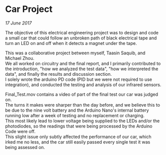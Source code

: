 # Car Project
*17 June 2017*

The objective of this electrical engineering project was to design and code a small car that could follow an unbroken path of black electrical tape and turn an LED on and off when it detects a magnet under the tape.

This was a collaborative project between myself, Taasin Saquib, and Michael Zhou. <br />
We all worked on circuitry and the final report, and I primarily contributed to the introduction, "how we analyzed the test data", "how we interpreted the data", and finally the results and discussion section. <br />
I solely wrote the arduino PD code (PID but we were not required to use integration), and conducted the testing and analysis of our infrared sensors.

Final_Test.mov contains a video of part of the final test our car was judged on. <br />
The turns it makes were sharper than the day before, and we believe this to be due to the nine volt battery and the Arduino Nano's internal battery running low after a week of testing and no replacement or charging. <br />
This most likely lead to lower voltage being supplied to the LEDs and/or the photodiodes, so the readings that were being processed by the Arduino Code were off. <br />
This slight issue only subtly affected the performance of our car, which irked me no less, and the car still easily passed every single test it was being assessed on.
